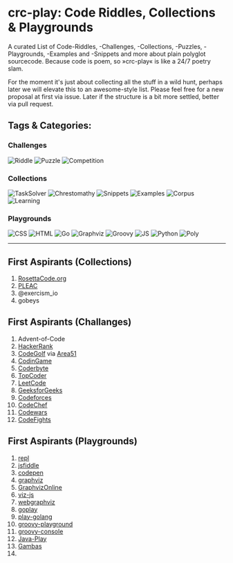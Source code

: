 # crc-play: Code Riddles, Collections & Playgrounds
  
A curated List of Code-Riddles, -Challenges, -Collections, -Puzzles, -Playgrounds, -Examples and -Snippets and more about plain polyglot sourcecode. Because code is poem, so »crc-play« is like a 24/7 poetry slam.

For the moment it's just about collecting all the stuff in a wild hunt, perhaps later we will elevate this to an awesome-style list. Please feel free for a new proposal at first via issue. Later if the structure is a bit more settled, better via pull request.
  
    
    
## Tags & Categories:

### Challenges
![Riddle](https://img.shields.io/badge/tag-Riddle-blue.svg "Tag: Riddle") 
![Puzzle](https://img.shields.io/badge/tag-Puzzle-blue.svg "Tag: Puzzle") 
![Competition](https://img.shields.io/badge/tag-Competition-blue.svg "Tag: Competition")  

### Collections
![TaskSolver](https://img.shields.io/badge/tag-TaskSolver-green.svg "Tag: TaskSolver") 
![Chrestomathy](https://img.shields.io/badge/tag-Chrestomathy-green.svg "Tag: Chrestomathy") 
![Snippets](https://img.shields.io/badge/tag-Snippets-green.svg "Tag: Snippets") 
![Examples](https://img.shields.io/badge/tag-Examples-green.svg "Tag: Examples") 
![Corpus](https://img.shields.io/badge/tag-Corpus-green.svg "Tag: Corpus") 
![Learning](https://img.shields.io/badge/tag-Learning-green.svg "Tag: Learning")  

### Playgrounds
![CSS](https://img.shields.io/badge/tag-CSS-orange.svg "Tag: CSS") 
![HTML](https://img.shields.io/badge/tag-HTML-orange.svg "Tag: HTML") 
![Go](https://img.shields.io/badge/tag-Go-orange.svg "Tag: Go") 
![Graphviz](https://img.shields.io/badge/tag-Graphviz-orange.svg "Tag: Graphviz") 
![Groovy](https://img.shields.io/badge/tag-Groovy-orange.svg "Tag: Groovy") 
![JS](https://img.shields.io/badge/tag-JS-orange.svg "Tag: JS") 
![Python](https://img.shields.io/badge/tag-Python-orange.svg "Tag: Python") 
![Poly](https://img.shields.io/badge/tag-Poly-red.svg "Tag: Poly")   
  
---    
    
## First Aspirants (Collections)

1. [RosettaCode.org](http://rosettacode.org)  
1. [PLEAC](http://pleac.sourceforge.net)
1. @exercism_io 
1. gobeys
  
    
## First Aspirants (Challanges)
1. Advent-of-Code
1. [HackerRank](https://www.hackerrank.com/)   
1. [CodeGolf](https://codegolf.stackexchange.com/) via [Area51](https://area51.stackexchange.com/proposals/4570/code-golf-programming-puzzles)       
1. [CodinGame](https://www.codingame.com/start)    
1. [Coderbyte](https://coderbyte.com/)   
1. [TopCoder](https://www.topcoder.com/challenges/)   
1. [LeetCode](https://leetcode.com/)   
1. [GeeksforGeeks](https://www.geeksforgeeks.org/)   
1. [Codeforces](http://codeforces.com/)   
1. [CodeChef](https://www.codechef.com/)   
1. [Codewars](https://www.codewars.com/)   
1. [CodeFights](https://codefights.com/)   
  
    
## First Aspirants (Playgrounds)
1. [repl](https://repl.it/)
1. [jsfiddle](https://jsfiddle.net/)
1. [codepen](https://codepen.io/#)
1. [graphviz](http://graphviz.it)
1. [GraphvizOnline](http://dreampuf.github.io/GraphvizOnline/)
1. [viz-js](http://viz-js.com/)
1. [webgraphviz](http://www.webgraphviz.com/)
1. [goplay](https://goplay.space/)
1. [play-golang](https://play.golang.org/)
1. [groovy-playground](https://groovy-playground.appspot.com/)
1. [groovy-console](http://groovyconsole.appspot.com/)
1. [Java-Play](https://ideone.com/) 
1. [Gambas](https://gambas-playground.proko.eu/)
1. []()

